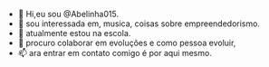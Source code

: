 - 👋 Hi,eu sou @Abelinha015.
- 👀 sou interessada em, musica, coisas sobre empreendedorismo.
- 🌱 atualmente estou na escola.
- 💞️ procuro colaborar em evoluções e como pessoa evoluir,
- 📫 ara entrar em contato comigo é por aqui mesmo.
